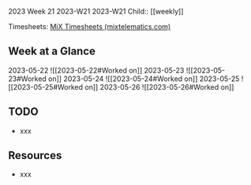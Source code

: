 2023 Week 21
2023-W21 2023-W21
Child:: [[weekly]]

Timesheets: [MiX Timesheets (mixtelematics.com)](http://timesheets.mixtelematics.com/MixTimesheetsUI/app/index.html#/TimeSheet)

## Week at a Glance

2023-05-22
![[2023-05-22#Worked on]]
2023-05-23
![[2023-05-23#Worked on]]
2023-05-24
![[2023-05-24#Worked on]]
2023-05-25
![[2023-05-25#Worked on]]
2023-05-26
![[2023-05-26#Worked on]]

## TODO

- xxx

## Resources

- xxx


